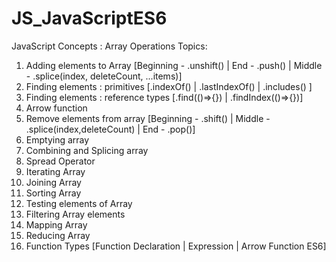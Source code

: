 # JS_JavaScriptES6
JavaScript Concepts : Array Operations 
Topics:

1.	Adding elements to Array [Beginning - .unshift() | End - .push() | Middle - .splice(index, deleteCount, ...items)] 
2.	Finding elements : primitives [.indexOf() | .lastIndexOf() | .includes() ]
3.	Finding elements : reference types [.find(()=>{}) | .findIndex(()=>{})]
4.	Arrow function
5.	Remove elements from array [Beginning - .shift() | Middle - .splice(index,deleteCount) | End - .pop()]
6.	Emptying array 
7.	Combining and Splicing array
8.	Spread Operator 
9.	Iterating Array
10.	Joining Array
11.	Sorting Array
12.	Testing elements of Array
13.	Filtering Array elements
14.	Mapping Array
15.	Reducing Array
16. Function Types [Function Declaration | Expression | Arrow Function ES6]
